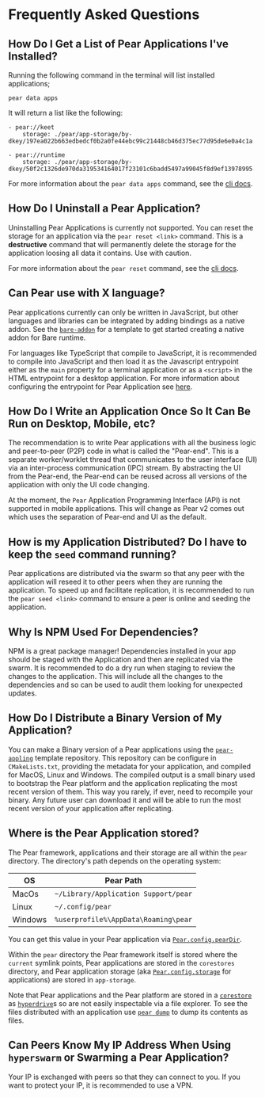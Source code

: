 # Frequently Asked Questions

## How Do I Get a List of Pear Applications I've Installed?

Running the following command in the terminal will list installed applications;

```console
pear data apps
```

It will return a list like the following:

```
- pear://keet
    storage: ./pear/app-storage/by-dkey/197ea022b663edbedcf0b2a0fe44ebc99c21448cb46d375ec77d95de6e0a4c1a

- pear://runtime
    storage: ./pear/app-storage/by-dkey/50f2c1326de970da319534164017f23101c6badd5497a99045f8d9ef13978995
```

For more information about the `pear data apps` command, see the [cli docs](./pear-runtime/cli#pear-data-apps-flags-link).

## How Do I Uninstall a Pear Application?

Uninstalling Pear Applications is currently not supported. You can reset the storage for an application via the `pear reset <link>` command. This is a **destructive** command that will permanently delete the storage for the application loosing all data it contains. Use with caution.

For more information about the `pear reset` command, see the [cli docs](./pear-runtime/cli#pear-reset-flags-less-than-link-greater-than).

## Can Pear use with X language?

Pear applications currently can only be written in JavaScript, but other languages and libraries can be integrated by adding bindings as a native addon. See the [`bare-addon`](https://github.com/holepunchto/bare-addon) for a template to get started creating a native addon for Bare runtime.

For languages like TypeScript that compile to JavaScript, it is recommended to compile into JavaScript and then load it as the Javascript entrypoint either as the `main` property for a terminal application or as a `<script>` in the HTML entrypoint for a desktop application. For more information about configuring the entrypoint for Pear Application see [here](./pear-runtime/configuration#the-package.json-file).

## How Do I Write an Application Once So It Can Be Run on Desktop, Mobile, etc?

The recommendation is to write Pear applications with all the business logic and peer-to-peer (P2P) code in what is called the "Pear-end". This is a separate worker/worklet thread that communicates to the user interface (UI) via an inter-process communication (IPC) stream. By abstracting the UI from the Pear-end, the Pear-end can be reused across all versions of the application with only the UI code changing.

At the moment, the `Pear` Application Programming Interface (API) is not supported in mobile applications. This will change as Pear v2 comes out which uses the separation of Pear-end and UI as the default.

## How is my Application Distributed? Do I have to keep the `seed` command running?

Pear applications are distributed via the swarm so that any peer with the application will reseed it to other peers when they are running the application. To speed up and facilitate replication, it is recommended to run the `pear seed <link>` command to ensure a peer is online and seeding the application.

## Why Is NPM Used For Dependencies?

NPM is a great package manager! Dependencies installed in your app should be staged with the Application and then are replicated via the swarm. It is recommended to do a dry run when staging to review the changes to the application. This will include all the changes to the dependencies and so can be used to audit them looking for unexpected updates.

## How Do I Distribute a Binary Version of My Application?

You can make a Binary version of a Pear applications using the [`pear-appling`](https://github.com/holepunchto/pear-appling/) template repository. This repository can be configure in `CMakeLists.txt`, providing the metadata for your application, and compiled for MacOS, Linux and Windows. The compiled output is a small binary used to bootstrap the Pear platform and the application replicating the most recent version of them. This way you rarely, if ever, need to recompile your binary. Any future user can download it and will be able to run the most recent version of your application after replicating.

## Where is the Pear Application stored?

The Pear framework, applications and their storage are all within the `pear` directory. The directory's path depends on the operating system:

| OS      | Pear Path                            |
| --      | ---------                            |
| MacOs   | `~/Library/Application Support/pear` |
| Linux   | `~/.config/pear`                     |
| Windows | `%userprofile%\AppData\Roaming\pear` |

You can get this value in your Pear application via [`Pear.config.pearDir`](./pear-runtime/api#pear.config.peardir-less-than-string-greater-than).

Within the `pear` directory the Pear framework itself is stored where the `current` symlink points, Pear applications are stored in the `corestores` directory, and Pear application storage (aka [`Pear.config.storage`](./pear-runtime/api#pear.config.storage-less-than-string-greater-than) for applications) are stored in `app-storage`.

Note that Pear applications and the Pear platform are stored in a [`corestore`](../../helpers/corestore) as [`hyperdrive`](../../building-blocks/hyperdrive)s so are not easily inspectable via a file explorer. To see the files distributed with an application use [`pear dump`](./pear-runtime/cli#pear-dump-flags-less-than-link-greater-than-less-than-dir-greater-than) to dump its contents as files.

## Can Peers Know My IP Address When Using `hyperswarm` or Swarming a Pear Application?

Your IP is exchanged with peers so that they can connect to you. If you want to protect your IP, it is recommended to use a VPN.
